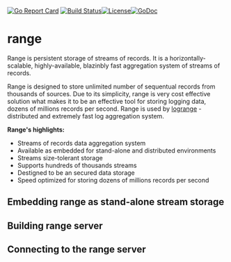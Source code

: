 [![Go Report Card](https://goreportcard.com/badge/logrange/range)](https://goreportcard.com/report/logrange/range) [![Build Status](https://travis-ci.com/logrange/range.svg?branch=master)](https://travis-ci.com/logrange/range)[![License](https://img.shields.io/badge/License-Apache%202.0-blue.svg)](https://github.com/logrange/range/blob/master/LICENSE)[![GoDoc](https://godoc.org/github.com/logrange/range?status.png)](https://godoc.org/github.com/logrange/range)
# range 
Range is persistent storage of streams of records. It is a horizontally-scalable, highly-available, blazinbly fast aggregation system of streams of records. 

Range is designed to store unlimited number of sequentual records from thousands of sources. Due to its simplicity, range is very cost effective solution what makes it to be an effective tool for storing logging data, dozens of millions records per second. Range is used by [logrange](https://github.com/logrange/logrange) - distributed and extremely fast log aggregation system.

**Range's highlights:**
 - Streams of records data aggregation system
 - Available as embedded for stand-alone and distributed environments
 - Streams size-tolerant storage
 - Supports hundreds of thousands streams
 - Destigned to be an secured data storage
 - Speed optimized for storing dozens of millions records per second

## Embedding range as stand-alone stream storage 
## Building range server
## Connecting to the range server

 
